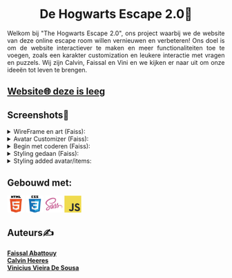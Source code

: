 <h1 align="center">De Hogwarts Escape 2.0🧙</h1>

<p align="justify">Welkom bij "The Hogwarts Escape 2.0", ons project waarbij we de website van deze online escape room willen vernieuwen en verbeteren! Ons doel is om de website interactiever te maken en meer functionaliteiten toe te voegen, zoals een karakter customization en leukere interactie met vragen en puzzels. Wij zijn Calvin, Faissal en Vini en we kijken er naar uit om onze ideeën tot leven te brengen. </p>

## [Website🌐 deze is leeg](<Homepage url> "Live View")

## Screenshots📸

<details>
  <summary>WireFrame en art (Faiss):</summary>

  ![Hufflepuff Sorting Hat](./screenshots/Sorting%20Hat%20Hufflepuff.png "Hufflepuff")
  ![Gryffindor Sorting Hat](./screenshots/Sorting%20Hat%20Gryffindor.png "Gryffindor")
  ![Slytherin Sorting Hat](./screenshots/Sorting%20Hat%20Slytherin.png "Slytherin")
  ![Ravenclaw Sorting Hat](./screenshots/Sorting%20Hat%20Ravenclaw.png "Ravenclaw")

</details>

<details>
  <summary>Avatar Customizer (Faiss):</summary>

  ![Avatar/items styiling jongen](./screenshots/Avatar%20customizer%201.png "Avatar/items styiling jongen")
  ![Avatar/items styiling meisje](./screenshots/Avatar%20customizer%202.png "Avatar/items styiling meisje")

</details>

<details>
  <summary>Begin met coderen (Faiss):</summary>

  ![Website background](./screenshots/Begin%20coderen.png "Website background")

</details>

<details>
  <summary>Styling gedaan (Faiss):</summary>

  ![Website styling](./screenshots/Styling%20gedaan.png "Website styling")

</details>

<details>
  <summary>Styling added avatar/items:</summary>

  ![Styling toegevoegd avatar/items](./screenshots/Styling%20toegevoegd%2C%20avatar%2Citems.png "Styling toegevoegd avatar/items")

</details>

## Gebouwd met:

<p align="left">
  <img src="https://raw.githubusercontent.com/devicons/devicon/master/icons/html5/html5-original-wordmark.svg" alt="HTML5" title="HTML5" width="40" height="40"/>
  <img src="https://raw.githubusercontent.com/devicons/devicon/master/icons/css3/css3-original-wordmark.svg" alt="CSS3" title="CSS3" width="40" height="40"/>
  <img src="https://raw.githubusercontent.com/devicons/devicon/1119b9f84c0290e0f0b38982099a2bd027a48bf1/icons/sass/sass-original.svg" alt="Sass" title="Sass" width="40" height="40"/>
  <img src="https://raw.githubusercontent.com/devicons/devicon/master/icons/javascript/javascript-original.svg" alt="JavaScript" title="JavaScript" width="40" height="40"/>
</p>
 

## Auteurs✍️

[**Faissal Abattouy**](https://github.com/Faiiss "GitHub: Faiiss")  
[**Calvin Heeres**](https://github.com/calvin-heeres "GitHub: calvin-heeres")  
[**Vinicius Vieira De Sousa**](https://github.com/viniciuseduardosousa "GitHub: viniciuseduardosousa")
